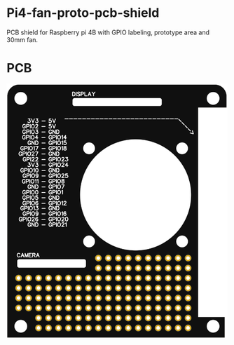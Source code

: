 # Pi4-fan-proto-pcb-shield
PCB shield for Raspberry pi 4B with GPIO labeling, prototype area and 30mm fan.

# PCB
<img src="PCB.png" width="600" />
